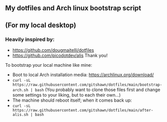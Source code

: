 ## My dotfiles and Arch linux bootstrap script
## (For my local desktop)

### Heavily inspired by:
- https://github.com/dougmaitelli/dotfiles
- https://github.com/picodotdev/alis
  Thank you!

To bootstrap your local machine like mine:
- Boot to local Arch installation media:
  https://archlinux.org/download/
- `curl -sL https://raw.githubusercontent.com/gitshawn/dotfiles/main/bootstrap-arch.sh | bash`
(You probably want to clone those files first and change some settings to your liking, but to each their own...)
- The machine should reboot itself; when it comes back up:
- `curl -sL https://raw.githubusercontent.com/gitshawn/dotfiles/main/after-alis.sh | bash`
